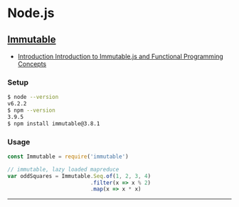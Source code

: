 # Node.js

## [Immutable](https://facebook.github.io/immutable-js/)

- [Introduction Introduction to Immutable.js and Functional Programming
  Concepts](https://auth0.com/blog/intro-to-immutable-js)

### Setup

```Bash
$ node --version
v6.2.2
$ npm --version
3.9.5
$ npm install immutable@3.8.1
```

### Usage

```Javascript
const Immutable = require('immutable')

// immutable, lazy loaded mapreduce
var oddSquares = Immutable.Seq.of(1, 2, 3, 4)
                          .filter(x => x % 2)
                          .map(x => x * x)
```

---
